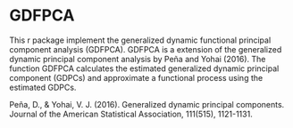 # GDFPCA

This r package implement the generalized dynamic functional principal component analysis
(GDFPCA). GDFPCA is a extension of the generalized dynamic principal component analysis by Peña and Yohai (2016). 
The function GDFPCA calculates the estimated generalized dynamic principal component (GDPCs) and 
approximate a functional process using the estimated GDPCs. 

Peña, D., & Yohai, V. J. (2016). Generalized dynamic principal components. 
Journal of the American Statistical Association, 111(515), 1121-1131.